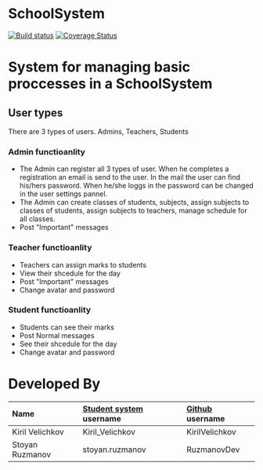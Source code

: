 # SchoolSystem
[![Build status](https://ci.appveyor.com/api/projects/status/049uv5hj8iiw47mh?svg=true)](https://ci.appveyor.com/project/RuzmanovDev/schoolsystemproject)
[![Coverage Status](https://coveralls.io/repos/github/HlebForms/SchoolSystemProject/badge.svg?branch=master)](https://coveralls.io/github/HlebForms/SchoolSystemProject?branch=master)

# System for managing basic proccesses in a SchoolSystem

## User types
There are 3 types of users. Admins, Teachers, Students

### Admin functioanlity
- The Admin can register all 3 types of user. When he completes a registration an email is send to the user. 
In the mail the user can find his/hers password. When he/she loggs in the password can be changed in the user settings pannel.
- The Admin can create classes of students, subjects, assign subjects to classes of students, assign subjects to teachers,
manage schedule for all classes.
- Post "Important" messages

### Teacher functioanlity
- Teachers can assign marks to students
- View their shcedule for the day
- Post "Important" messages
- Change avatar and password

### Student functioanlity
- Students can see their marks
- Post Normal messages
- See their shcedule for the day
- Change avatar and password

# Developed By
| Name | [Student system](https://telerikacademy.com) username | [Github](https://github.com) username|
|:----|:-----------------------|:-----------------------------|
| Kiril Velichkov | Kiril_Velichkov | KirilVelichkov |
| Stoyan Ruzmanov | stoyan.ruzmanov | RuzmanovDev |